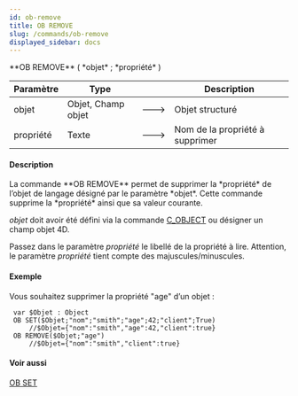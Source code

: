 ```yaml
---
id: ob-remove
title: OB REMOVE
slug: /commands/ob-remove
displayed_sidebar: docs
---
```


<!--REF #_command_.OB REMOVE.Syntax-->**OB REMOVE** ( *objet* ; *propriété* )<!-- END REF-->
<!--REF #_command_.OB REMOVE.Params-->
| Paramètre | Type |  | Description |
| --- | --- | --- | --- |
| objet | Objet, Champ objet | &#x1F852; | Objet structuré |
| propriété | Texte | &#x1F852; | Nom de la propriété à supprimer |

<!-- END REF-->

#### Description 

<!--REF #_command_.OB REMOVE.Summary-->La commande **OB REMOVE** permet de supprimer la *propriété* de l’objet de langage désigné par le paramètre *objet*.<!-- END REF--> Cette commande supprime la *propriété* ainsi que sa valeur courante.

*objet* doit avoir été défini via la commande [C\_OBJECT](c-object.md) ou désigner un champ objet 4D.

Passez dans le paramètre *propriété* le libellé de la propriété à lire. Attention, le paramètre *propriété* tient compte des majuscules/minuscules. 

#### Exemple 

Vous souhaitez supprimer la propriété "age" d’un objet :

```4d
 var $Objet : Object
 OB SET($Objet;"nom";"smith";"age";42;"client";True)
     //$Objet={"nom":"smith","age":42,"client":true}
 OB REMOVE($Objet;"age")
     //$Objet={"nom":"smith","client":true}
```

#### Voir aussi 

[OB SET](ob-set.md)  